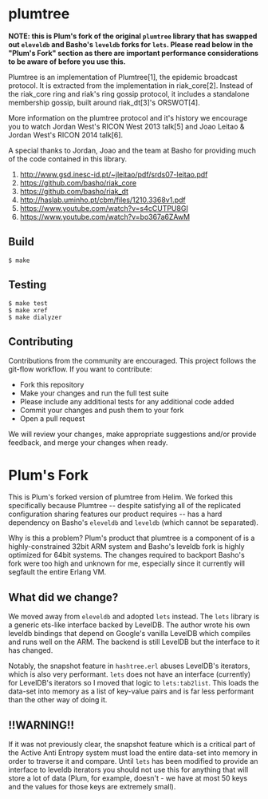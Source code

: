 plumtree
========

**NOTE: this is Plum's fork of the original `plumtree` library that has swapped out `eleveldb` and Basho's `leveldb` forks for `lets`. Please read below in the "Plum's Fork" section as there are important performance considerations to be aware of before you use this.**

Plumtree is an implementation of Plumtree[1], the epidemic broadcast protocol. It is extracted from the
implementation in riak_core[2]. Instead of the riak_core ring and riak's ring gossip protocol, it includes a
standalone membership gossip, built around riak_dt[3]'s ORSWOT[4].

More information on the plumtree protocol and it's history we encourage you to watch Jordan West's RICON
West 2013 talk[5] and Joao Leitao & Jordan West's RICON 2014 talk[6].

A special thanks to Jordan, Joao and the team at Basho for providing much of the code contained in this
library.

1. http://www.gsd.inesc-id.pt/~jleitao/pdf/srds07-leitao.pdf
2. https://github.com/basho/riak_core
3. https://github.com/basho/riak_dt
4. http://haslab.uminho.pt/cbm/files/1210.3368v1.pdf
5. https://www.youtube.com/watch?v=s4cCUTPU8GI
6. https://www.youtube.com/watch?v=bo367a6ZAwM


Build
-----

    $ make

Testing
-------

    $ make test
    $ make xref
    $ make dialyzer

Contributing
----

Contributions from the community are encouraged. This project follows the git-flow workflow. If you want to
contribute:

* Fork this repository 
* Make your changes and run the full test suite
 * Please include any additional tests for any additional code added
* Commit your changes and push them to your fork
* Open a pull request

We will review your changes, make appropriate suggestions and/or provide feedback, and merge your changes
when ready.

Plum's Fork
===========

This is Plum's forked version of plumtree from Helim. We forked this specifically because Plumtree --
despite satisfying all of the replicated configuration sharing features our product requires -- has a hard
dependency on Basho's `eleveldb` and `leveldb` (which cannot be separated).

Why is this a problem? Plum's product that plumtree is a component of is a highly-constrained 32bit ARM
system and Basho's leveldb fork is highly optimized for 64bit systems. The changes required to backport
Basho's fork were too high and unknown for me, especially since it currently will segfault the entire Erlang
VM.

What did we change?
-------------------

We moved away from `eleveldb` and adopted `lets` instead. The `lets` library is a generic ets-like interface
backed by LevelDB. The author wrote his own leveldb bindings that depend on Google's vanilla LevelDB which
compiles and runs well on the ARM. The backend is still LevelDB but the interface to it has changed.

Notably, the snapshot feature in `hashtree.erl` abuses LevelDB's iterators, which is also very
performant. `lets` does not have an interface (currently) for LevelDB's iterators so I moved that logic to
`lets:tab2list`. This loads the data-set into memory as a list of key-value pairs and is far less performant
than the other way of doing it.

!!WARNING!!
-----------

If it was not previously clear, the snapshot feature which is a critical part of the Active Anti Entropy
system must load the entire data-set into memory in order to traverse it and compare. Until `lets` has been
modified to provide an interface to leveldb iterators you should not use this for anything that will store a
lot of data (Plum, for example, doesn't - we have at most 50 keys and the values for those keys are
extremely small).
